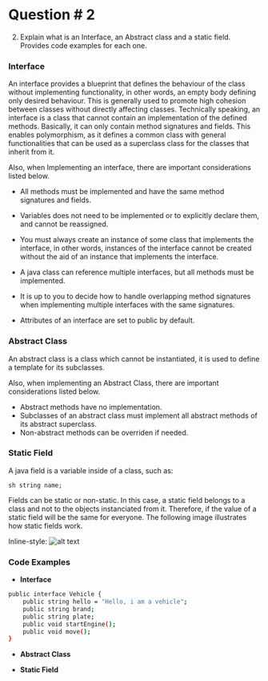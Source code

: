 # Question # 2

2. Explain what is an Interface, an Abstract class and a static field. Provides code examples for each one. 

### Interface

An interface provides a blueprint that defines the behaviour of the class without implementing functionality, in other words, an empty body defining only desired behaviour. This is generally used to promote high cohesion between classes without directly affecting classes. Technically speaking, an interface is a class that cannot contain an implementation of the defined methods. Basically, it can only contain method signatures and fields. This enables polymorphism, as it defines a common class with general functionalities that can be used as a superclass class for the classes that inherit from it. 

Also, when Implementing an interface, there are important considerations listed below.

- All methods must be implemented and have the same method signatures and fields.

- Variables does not need to be implemented or to explicitly declare them, and cannot be reassigned. 
-  You must always create an instance of some class that implements the interface, in other words, instances of the interface cannot be created without the aid of an instance that implements the interface.
- A java class can reference multiple interfaces, but all methods must be implemented.
- It is up to you to decide how to handle overlapping method signatures when implementing multiple interfaces with the same signatures.
- Attributes of an interface are set to public by default.

### Abstract Class

An abstract class is a class which cannot be instantiated, it is used to define a template for its subclasses.

Also, when implementing an Abstract Class, there are important considerations listed below.

- Abstract methods have no implementation.
- Subclasses of an abstract class must implement all abstract methods of its abstract superclass.
- Non-abstract methods can be overriden if needed.

### Static Field

A java field is a variable inside of a class, such as: 

```sh string name; ```

Fields can be static or non-static. In this case, a static field belongs to a class and not to the objects instanciated from it. Therefore, if the value of a static field will be the same for everyone. The following image illustrates how static fields work.

Inline-style: 
![alt text](http://tutorials.jenkov.com/images/java/static-fields.png "Static fields in java, taken from tutorials.jenkov.com")


### Code Examples

- **Interface**
```sh
public interface Vehicle {
	public string hello = "Hello, i am a vehicle";
	public string brand;
	public string plate;
	public void startEngine();
	public void move();
}
```
- **Abstract Class**

- **Static Field** 